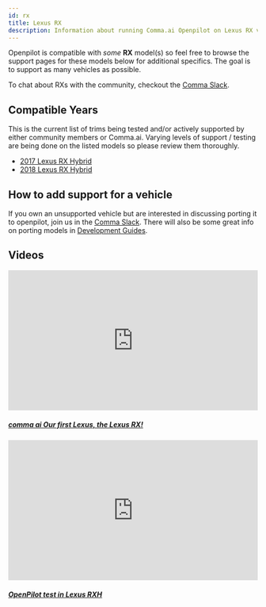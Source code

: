 ```yaml
---
id: rx
title: Lexus RX
description: Information about running Comma.ai Openpilot on Lexus RX vehicles.
---
```


Openpilot is compatible with *some* **RX** model(s) so feel free to browse the support pages for these models below for additional specifics.
The goal is to support as many vehicles as possible.


To chat about RXs with the community, checkout the  [Comma Slack](https://slack.comma.ai).
      
## Compatible Years

This is the current list of trims being tested and/or actively supported by either community members or Comma.ai.
Varying levels of support / testing are being done on the listed models so please review them thoroughly.

* [2017 Lexus RX Hybrid](/vehicles/lexus/rx/2017-lexus-rx-hybrid/)
* [2018 Lexus RX Hybrid](/vehicles/lexus/rx/2018-lexus-rx-hybrid/)

## How to add support for a vehicle

If you own an unsupported vehicle but are interested in discussing porting it to openpilot, join us in the [Comma Slack](https://slack.comma.ai).
There will also be some great info on porting models in [Development Guides](../../development/guides/).


## Videos

<div class="card-deck">
<div class="card">
<div class="card-image">
<div class="embed-responsive embed-responsive-16by9">
<div style="left: 0; width: 100%; height: 0; position: relative; padding-bottom: 56.2493%;"><iframe src="https://www.youtube.com/embed/_oX3ec45yew?rel=0&amp;showinfo=0" style="border: 0; top: 0; left: 0; width: 100%; height: 100%; position: absolute;" allowfullscreen scrolling="no"></iframe></div>
</div>
</div>
<div class="card-body">
<h5 class="card-title"><a href="https://www.youtube.com/watch?v&#x3D;_oX3ec45yew" target="_blank">comma ai Our first Lexus, the Lexus RX!</a></h5>

</div>
</div>
<div class="card">
<div class="card-image">
<div class="embed-responsive embed-responsive-16by9">
<div style="left: 0; width: 100%; height: 0; position: relative; padding-bottom: 56.2493%;"><iframe src="https://www.youtube.com/embed/vK2bMxMXVLM?rel=0&amp;showinfo=0" style="border: 0; top: 0; left: 0; width: 100%; height: 100%; position: absolute;" allowfullscreen scrolling="no"></iframe></div>
</div>
</div>
<div class="card-body">
<h5 class="card-title"><a href="https://www.youtube.com/watch?v&#x3D;vK2bMxMXVLM" target="_blank">OpenPilot test in Lexus RXH</a></h5>

</div>
</div>
</div>
      
